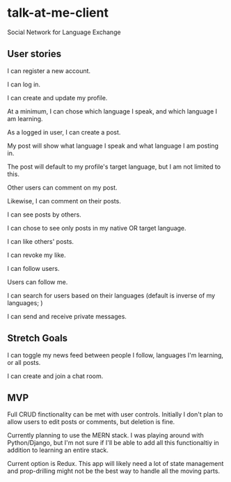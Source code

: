 # talk-at-me-client

Social Network for Language Exchange

## User stories

I can register a new account.

I can log in.

I can create and update my profile.

At a minimum, I can chose which language I speak, and which language I am learning.

As a logged in user, I can create a post.

My post will show what language I speak and what language I am posting in.

The post will default to my profile's target language, but I am not limited to this.

Other users can comment on my post.

Likewise, I can comment on their posts.

I can see posts by others.

I can chose to see only posts in my native OR target language.

I can like others' posts.

I can revoke my like.

I can follow users.

Users can follow me.

I can search for users based on their languages (default is inverse of my languages; )

I can send and receive private messages.

## Stretch Goals

I can toggle my news feed between people I follow, languages I'm learning, or all posts.

I can create and join a chat room.

## MVP

Full CRUD finctionality can be met with user controls.
Initially I don't plan to allow users to edit posts or comments, but deletion is fine.

Currently planning to use the MERN stack. I was playing around with Python/Django, but I'm not sure if I'll be able to add all this functionaltiy in addition to learning an entire stack.

Current option is Redux. This app will likely need a lot of state management and prop-drilling might not be the best way to handle all the moving parts.
